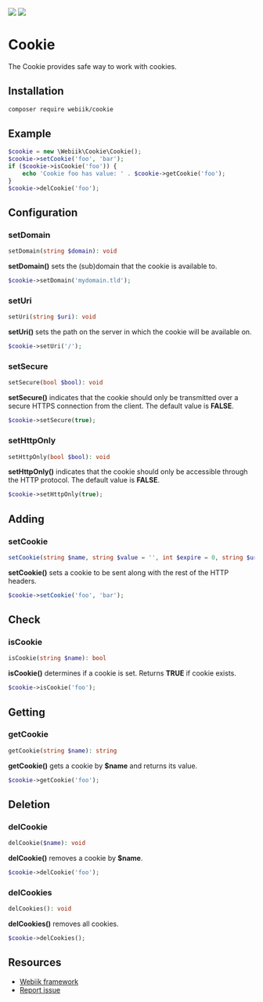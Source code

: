 <p align="left">
<img src="https://img.shields.io/packagist/l/webiik/webiik.svg"/>
<img src="https://img.shields.io/badge/dependencies-0-brightgreen.svg"/>
</p>

Cookie
======
The Cookie provides safe way to work with cookies.

Installation
------------
```bash
composer require webiik/cookie
```

Example
-------
```php
$cookie = new \Webiik\Cookie\Cookie();
$cookie->setCookie('foo', 'bar');
if ($cookie->isCookie('foo')) {
    echo 'Cookie foo has value: ' . $cookie->getCookie('foo');
}
$cookie->delCookie('foo');
```

Configuration
-------------
### setDomain
```php
setDomain(string $domain): void
```
**setDomain()** sets the (sub)domain that the cookie is available to.
```php
$cookie->setDomain('mydomain.tld');
```

### setUri
```php
setUri(string $uri): void
```
**setUri()** sets the path on the server in which the cookie will be available on.
```php
$cookie->setUri('/');
```

### setSecure
```php
setSecure(bool $bool): void
```
**setSecure()** indicates that the cookie should only be transmitted over a secure HTTPS connection from the client. The default value is **FALSE**.
```php
$cookie->setSecure(true);
```

### setHttpOnly
```php
setHttpOnly(bool $bool): void
```
**setHttpOnly()** indicates that the cookie should only be accessible through the HTTP protocol. The default value is **FALSE**.
```php
$cookie->setHttpOnly(true);
```

Adding
------
### setCookie
```php
setCookie(string $name, string $value = '', int $expire = 0, string $uri = '', string $domain = '', bool $secure = false, bool $httponly = false): bool
```
**setCookie()** sets a cookie to be sent along with the rest of the HTTP headers.
```php
$cookie->setCookie('foo', 'bar');
```

Check
-----
### isCookie
```php
isCookie(string $name): bool
```
**isCookie()** determines if a cookie is set. Returns **TRUE** if cookie exists.
```php
$cookie->isCookie('foo');
```

Getting
-------
### getCookie
```php
getCookie(string $name): string
```
**getCookie()** gets a cookie by **$name** and returns its value.
```php
$cookie->getCookie('foo');
```

Deletion
--------
### delCookie
```php
delCookie($name): void
```
**delCookie()** removes a cookie by **$name**.
```php
$cookie->delCookie('foo');
```

### delCookies
```php
delCookies(): void
```
**delCookies()** removes all cookies. 
```php
$cookie->delCookies();
```

Resources
---------
* [Webiik framework][1]
* [Report issue][2]

[1]: https://github.com/webiik/webiik
[2]: https://github.com/webiik/components/issues
